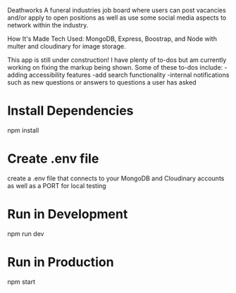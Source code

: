 Deathworks
A funeral industries job board where users can post vacancies and/or apply to open positions as well as use some social media aspects to network within the industry.

How It's Made
Tech Used: MongoDB, Express, Boostrap, and Node with multer and cloudinary for image storage.

This app is still under construction! I have plenty of to-dos but am currently working on fixing the markup being shown.
Some of these to-dos include:
-adding accessibility features
-add search functionality
-internal notifications such as new questions or answers to questions a user has asked

# Install Dependencies

npm install

# Create .env file

create a .env file that connects to your MongoDB and Cloudinary accounts as well as a PORT for local testing

# Run in Development

npm run dev

# Run in Production

npm start

